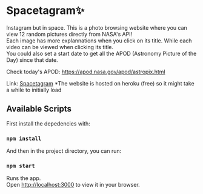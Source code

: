 # Spacetagram✨
Instagram but in space.
This is a photo browsing website where you can view 12 random pictures directly from NASA's API!\
Each image has more explannations when you click on its title. While each video can be viewed when clicking its title.\
You could also set a start date to get all the APOD (Astronomy Picture of the Day) since that date.

Check today's APOD: https://apod.nasa.gov/apod/astropix.html

Link: [Spacetagram](https://spacetagram-alice.herokuapp.com/)
*The website is hosted on heroku (free) so it might take a while to initially load
## Available Scripts

First install the depedencies with:
### `npm install`

And then in the project directory, you can run:

### `npm start`

Runs the app.\
Open [http://localhost:3000](http://localhost:3000) to view it in your browser.


